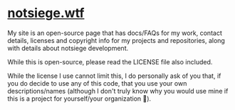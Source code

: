 # [notsiege.wtf](https://notsiege.wtf)

My site is an open-source page that has docs/FAQs for my work, contact details, licenses and copyright info for my projects and repositories, along with details about notsiege development.

While this is open-source, please read the LICENSE file also included.

While the license I use cannot limit this, I do personally ask of you that, if you do decide to use any of this code, that you use your own descriptions/names (although I don't truly know why you would use mine if this is a project for yourself/your organization 🤷).

